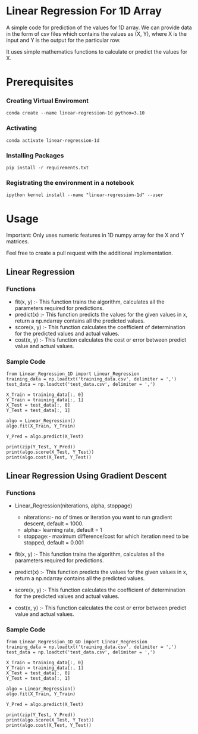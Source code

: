 # Linear Regression For 1D Array

A simple code for prediction of the values for 1D array. We can provide data in the form of csv files which contains the values as (X, Y), where X is the input and Y is the output for the particular row.

It uses simple mathematics functions to calculate or predict the values for X.

# Prerequisites
### Creating Virtual Enviroment
```
conda create --name linear-regression-1d python=3.10
```
### Activating
```
conda activate linear-regression-1d
```
### Installing Packages
```
pip install -r requirements.txt
```
### Registrating the environment in a notebook
```
ipython kernel install --name "linear-regression-1d" --user
```

# Usage
Important: Only uses numeric features in 1D numpy array for the X and Y matrices.

Feel free to create a pull request with the additional implementation.

## Linear Regression

### Functions
- fit(x, y) :- This function trains the algorithm, calculates all the parameters required for predictions.
- predict(x) :- This function predicts the values for the given values in x, return a np.ndarray contains all the predicted values.
- score(x, y) :- This function calculates the coefficient of determination for the predicted values and actual values.
- cost(x, y) :- This function calculates the cost or error between predict value and actual values.

### Sample Code
```
from Linear_Regression_1D import Linear_Regression
training_data = np.loadtxt('training_data.csv', delimiter = ',')
test_data = np.loadtxt('test_data.csv', delimiter = ',')

X_Train = training_data[:, 0]
Y_Train = training_data[:, 1]
X_Test = test_data[:, 0]
Y_Test = test_data[:, 1]

algo = Linear_Regression()
algo.fit(X_Train, Y_Train)

Y_Pred = algo.predict(X_Test)

print(zip(Y_Test, Y_Pred))
print(algo.score(X_Test, Y_Test))
print(algo.cost(X_Test, Y_Test))
```

## Linear Regression Using Gradient Descent

### Functions
- Linear_Regression(niterations, alpha, stoppage)
    - niterations:- no of times or iteration you want to run gradient descent, default = 1000.
    - alpha:- learning rate, default = 1
    - stoppage:- maximum difference/cost for which iteration need to be stopped, default = 0.001 

- fit(x, y) :- This function trains the algorithm, calculates all the parameters required for predictions.
- predict(x) :- This function predicts the values for the given values in x, return a np.ndarray contains all the predicted values.
- score(x, y) :- This function calculates the coefficient of determination for the predicted values and actual values.
- cost(x, y) :- This function calculates the cost or error between predict value and actual values.

### Sample Code
```
from Linear_Regression_1D_GD import Linear_Regression
training_data = np.loadtxt('training_data.csv', delimiter = ',')
test_data = np.loadtxt('test_data.csv', delimiter = ',')

X_Train = training_data[:, 0]
Y_Train = training_data[:, 1]
X_Test = test_data[:, 0]
Y_Test = test_data[:, 1]

algo = Linear_Regression()
algo.fit(X_Train, Y_Train)

Y_Pred = algo.predict(X_Test)

print(zip(Y_Test, Y_Pred))
print(algo.score(X_Test, Y_Test))
print(algo.cost(X_Test, Y_Test))
```